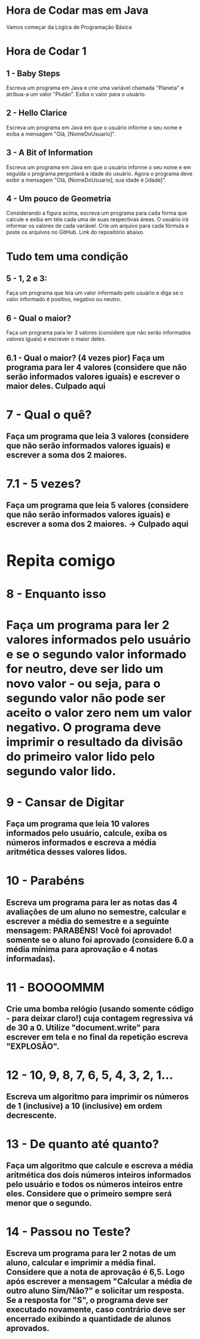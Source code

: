 # Hora de Codar mas em Java
Vamos começar da Lógica de Programação Básica

<h1>Hora de Codar 1</h1>

<h2>1 - Baby Steps</h2>
Escreva um programa em Java e crie uma variável chamada "Planeta" e atribua-a um valor "Plutão". 
Exiba o valor para o usuário.

<h2>2 -  Hello Clarice</h2>
Escreva um programa em Java em que o usuário informe o seu nome e exiba a mensagem "Olá, [NomeDoUsuario]".

<h2>3 - A Bit of Information</h2>
Escreva um programa em Java em que o usuário informe o seu nome e em seguida o programa perguntará a idade do usuário. Agora o programa deve exibir a mensagem "Olá, [NomeDoUsuario], sua idade é [idade]".

<h2>4 - Um pouco de Geometria</h2>
Considerando a figura acima, escreva um programa para cada forma que calcule e exiba em tela cada uma de suas respectivas áreas. O usuário irá informar os valores de cada variável. Crie um arquivo para cada fórmula e poste os  arquivos no GitHub. Link do repositório abaixo. 


<h1>Tudo tem uma condição</h1>
<h2>5 - 1, 2 e 3:</h2>
Faça um programa que leia um valor informado pelo usuário e diga se o valor informado é positivo, negativo ou neutro.

<h2>6 - Qual o maior?</h2>
Faça um programa para ler 3 valores (considere que não serão informados valores iguais) e escrever o maior deles. 

<h2>6.1 - Qual o maior? (4 vezes pior)<h/2>
Faça um programa para ler 4 valores (considere que não serão informados valores iguais) e escrever o maior deles. Culpado aqui

<h2>7 - Qual o quê?</h2>
Faça um programa que leia  3 valores (considere que não serão informados valores iguais) e escrever a soma dos 2 maiores. 

<h2>7.1 - 5 vezes?</h2>
Faça um programa que leia 5  valores (considere que não serão informados valores iguais) e escrever a soma dos 2 maiores. -> Culpado aqui 

<h1>Repita comigo</h1>

<h2>8 - Enquanto isso<h2>
Faça um programa para ler 2 valores informados pelo usuário e se o segundo valor informado for neutro, deve ser lido um novo valor - ou seja, para o segundo valor não pode ser aceito o valor zero nem um valor negativo. O programa deve imprimir o resultado da divisão do primeiro valor lido pelo segundo valor lido. 

<h2>9 -  Cansar de Digitar</h2>
Faça um programa que leia 10 valores informados pelo usuário, calcule, exiba os números informados e escreva a média aritmética desses valores lidos.

<h2>10 - Parabéns</h2>
Escreva um programa para ler as notas das 4 avaliações de um aluno no semestre, calcular e escrever a média do semestre e a seguinte mensagem: PARABÉNS! Você foi aprovado! somente se o aluno foi aprovado (considere 6.0 a média mínima para aprovação e 4 notas informadas). 

<h2>11 - BOOOOMMM</h2>
Crie uma bomba relógio (usando somente código - para deixar claro!) cuja contagem regressiva vá de 30 a 0. Utilize "document.write" para escrever em tela e no final da repetição escreva "EXPLOSÃO".

<h2>12 - 10, 9, 8, 7, 6, 5, 4, 3, 2, 1...</h2>
Escreva um algoritmo para imprimir os números de 1 (inclusive) a 10 (inclusive) em ordem decrescente.

<h2>13 - De quanto até quanto?</h2>
Faça um algoritmo que calcule e escreva a média aritmética dos dois números inteiros informados pelo usuário e todos os números inteiros entre eles. Considere que o primeiro sempre será menor que o segundo.

<h2>14 - Passou no Teste?</h2>
Escreva um programa para ler 2 notas de um aluno, calcular e imprimir a média final. Considere que a nota de aprovação é 6,5. Logo após escrever a mensagem "Calcular a média de outro aluno Sim/Não?" e solicitar um resposta. Se a resposta for "S", o programa deve ser executado novamente, caso contrário deve ser encerrado exibindo a quantidade de alunos aprovados.
